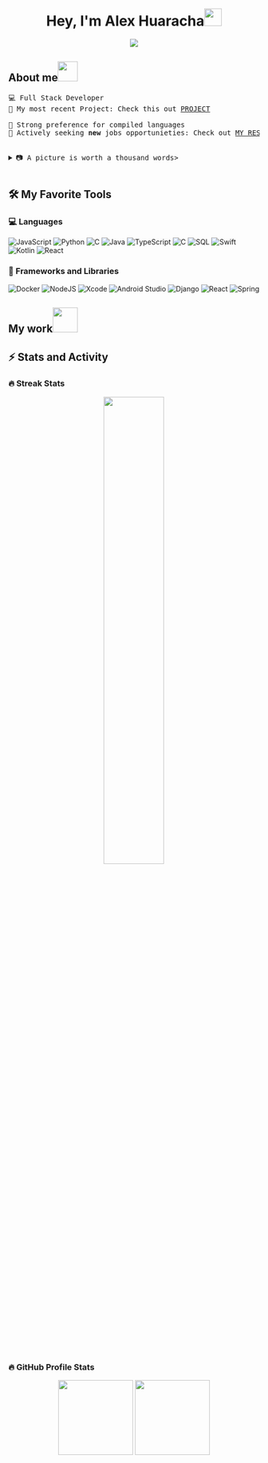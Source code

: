 <h1 align="center">Hey, I'm Alex Huaracha<img src="https://media.giphy.com/media/hvRJCLFzcasrR4ia7z/giphy.gif" width="35"></h1>
<p align="center">
  <a href="https://git.io/typing-svg"><img src="https://readme-typing-svg.demolab.com/?lines=Full-stack%20web%20and%20app%20developer"></a>
</p> 

<h2 align="left">About me<img height="40" src="https://emoji.gg/assets/emoji/7333-parrotdance.gif"></h2>
<pre>
💻 Full Stack Developer
📝 My most recent Project: Check this out <a href="https://github.com/atipaq/L-athelier-back/" target="_blank">PROJECT</a>
<!-- 🌟 Expertise in Golang, TypeScript, and Rust -->
🚩 Strong preference for compiled languages
🤔 Actively seeking <b>new</b> jobs opportunieties: Check out <a href="" target="_blank">MY RESUME.</a>
 
  <details close> 
  <summary>📷 A picture is worth a thousand words></summary>
    <div align="center">
          <img hight="400" width="500" alt="GIF" align="center" src="https://github.com/Xx-Ashutosh-xX/Xx-Ashutosh-xX/blob/master/assets/1936.gif">
    </div>
  </details>
</pre>

<h2>🛠 My Favorite Tools</h2>
<!-- Some badges are from https://github.com/Ileriayo/markdown-badges -->
<h3>💻 Languages</h3>

![JavaScript](https://img.shields.io/badge/-JavaScript-000?&logo=JavaScript)
![Python](https://img.shields.io/badge/-Python-000?&logo=Python)
![C](https://img.shields.io/badge/-C-000?&logo=C)
![Java](https://img.shields.io/badge/-Java-000?&logo=openjdk&logoColor=orange)
![TypeScript](https://img.shields.io/badge/-TypeScript-000?&logo=TypeScript)
![C](https://img.shields.io/badge/-C-000?&logo=c%2b%2b&logoColor=00599C)
![SQL](https://img.shields.io/badge/-SQL-000?&logo=MySQL)
![Swift](https://img.shields.io/badge/-Swift-000?&logo=Swift)
![Kotlin](https://img.shields.io/badge/-kotlin-000?&logo=Kotlin)
![React](https://img.shields.io/badge/-React-000?&logo=React)

<h3>🧰 Frameworks and Libraries</h3>

![Docker](https://img.shields.io/badge/-Docker-000?&logo=Docker)
![NodeJS](https://img.shields.io/badge/-Node.js-000?&logo=node.js)
![Xcode](https://img.shields.io/badge/-Xcode-000?&logo=Xcode)
![Android Studio](https://img.shields.io/badge/-Android%20Studio-000?&logo=android%20studio)
![Django](https://img.shields.io/badge/-django-000?&logo=django)
![React](https://img.shields.io/badge/-React-000?&logo=reac)
![Spring](https://img.shields.io/badge/-Spring-000?&logo=spring)

<h2 align="left">My work<img src = "https://github.com/7oSkaaa/7oSkaaa/blob/main/Images/OS.gif?raw=true" width=50px></h2>
 <!-- 
[![](https://img.shields.io/badge/-🧬%20My%20Website-000)](https://github.com/adamalston/v2)
[![](https://img.shields.io/badge/-🦠%20COVID‑19%20Dashboard-000)](https://github.com/adamalston/COVID-19-Dashboard)
[![](https://img.shields.io/badge/-📝%20Summarizer-000)](https://github.com/adamalston/Summarizer)
[![](https://img.shields.io/badge/-🔬%20Overwatch-000)](https://github.com/adamalston/overwatch)
[![](https://img.shields.io/badge/-🛰%20KubeSat-000)](https://github.com/adamalston/kubesat)
[![](https://img.shields.io/badge/-🔊%20Voice%20Poker-000)](https://github.com/adamalston/Poker)
[![](https://img.shields.io/badge/-🗺%20PokémonGo%20Map-000)](https://github.com/adamalston/PokemonGo-Map)
-->

<h2>⚡ Stats and Activity</h2>
 <!--  Themes
https://github.com/anuraghazra/github-readme-stats/blob/master/themes/README.md
-->
<h3>🔥 Streak Stats</h3>
<div align="center" > 
<img src="https://github-readme-streak-stats.herokuapp.com/?user=atipaq&theme=react" width="49%"/>
</div>

<h3>🔥 GitHub Profile Stats</h2>
<div align="center" > 
  <img height=150 src="https://github-readme-stats.vercel.app/api?username=atipaq&show_icons=true&locale=en&theme=react" />
  <img height=150 src="https://github-readme-stats.vercel.app/api/top-langs/?username=atipaq&layout=compact&theme=react"/>
</div>

